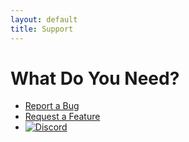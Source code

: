 ```yaml
---
layout: default
title: Support
---
```



# What Do You Need?

* [Report a Bug](https://github.com/SatyrFarm/SatyrFarm/issues/new?template=bug_report.md)
* [Request a Feature](https://github.com/SatyrFarm/SatyrFarm/issues/new?template=feature_request.md)
* [![Discord](https://discordapp.com/assets/bb408e0343ddedc0967f246f7e89cebf.svg)](https://discord.gg/Czf4sKB)


